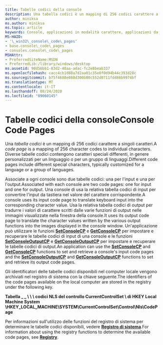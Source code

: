 ```yaml
---
title: Tabelle codici della console
description: Una tabella codici è un mapping di 256 codici carattere a singoli caratteri. Diverse tabelle codici contengono caratteri speciali differenti, in genere personalizzati per un linguaggio o per un gruppo di linguaggi.
author: miniksa
ms.author: miniksa
ms.topic: article
keywords: Console, applicazioni in modalità carattere, applicazioni da riga di comando, applicazioni Terminal, API console
MS-HAID:
- '\_win32\_console\_code\_pages'
- base.console\_code\_pages
- consoles.console\_code\_pages
MSHAttr:
- PreferredSiteName:MSDN
- PreferredLib:/library/windows/desktop
ms.assetid: 98d56bb1-83d2-40aa-adac-fc2e8beab337
ms.openlocfilehash: cacc4cb1d88a7d2aa01c35e0f0d94b44c393d28c
ms.sourcegitcommit: b75f4688e080d300b80c552d0711fdd86b9974bf
ms.translationtype: MT
ms.contentlocale: it-IT
ms.lasthandoff: 08/24/2020
ms.locfileid: "89060145"
---
```

# <a name="console-code-pages"></a><span data-ttu-id="916e8-105">Tabelle codici della console</span><span class="sxs-lookup"><span data-stu-id="916e8-105">Console Code Pages</span></span>


<span data-ttu-id="916e8-106">Una *tabella codici* è un mapping di 256 codici carattere a singoli caratteri.</span><span class="sxs-lookup"><span data-stu-id="916e8-106">A *code page* is a mapping of 256 character codes to individual characters.</span></span> <span data-ttu-id="916e8-107">Diverse tabelle codici contengono caratteri speciali differenti, in genere personalizzati per un linguaggio o per un gruppo di linguaggi.</span><span class="sxs-lookup"><span data-stu-id="916e8-107">Different code pages include different special characters, typically customized for a language or a group of languages.</span></span>

<span data-ttu-id="916e8-108">Associate a ogni console sono due tabelle codici: una per l'input e una per l'output.</span><span class="sxs-lookup"><span data-stu-id="916e8-108">Associated with each console are two code pages: one for input and one for output.</span></span> <span data-ttu-id="916e8-109">Una console di usa la relativa tabella codici di input per convertire l'input da tastiera nel valore del carattere corrispondente.</span><span class="sxs-lookup"><span data-stu-id="916e8-109">A console uses its input code page to translate keyboard input into the corresponding character value.</span></span> <span data-ttu-id="916e8-110">Usa la relativa tabella codici di output per tradurre i valori di carattere scritti dalle varie funzioni di output nelle immagini visualizzate nella finestra della console.</span><span class="sxs-lookup"><span data-stu-id="916e8-110">It uses its output code page to translate the character values written by the various output functions into the images displayed in the console window.</span></span> <span data-ttu-id="916e8-111">Un'applicazione può utilizzare le funzioni [**SetConsoleCP**](setconsolecp.md) e [**GetConsoleCP**](getconsolecp.md) per impostare e recuperare le tabelle codici di input di una console e le funzioni [**SetConsoleOutputCP**](setconsoleoutputcp.md) e [**GetConsoleOutputCP**](getconsoleoutputcp.md) per impostare e recuperare le tabelle codici di output.</span><span class="sxs-lookup"><span data-stu-id="916e8-111">An application can use the [**SetConsoleCP**](setconsolecp.md) and [**GetConsoleCP**](getconsolecp.md) functions to set and retrieve a console's input code pages and the [**SetConsoleOutputCP**](setconsoleoutputcp.md) and [**GetConsoleOutputCP**](getconsoleoutputcp.md) functions to set and retrieve its output code pages.</span></span>

<span data-ttu-id="916e8-112">Gli identificatori delle tabelle codici disponibili nel computer locale vengono archiviati nel registro di sistema con la chiave seguente.</span><span class="sxs-lookup"><span data-stu-id="916e8-112">The identifiers of the code pages available on the local computer are stored in the registry under the following key.</span></span>

<span data-ttu-id="916e8-113">**Tabella \_ \_ \\ \\ \\ codici NLS del controllo CurrentControlSet \\ di HKEY Local Machine System \\**</span><span class="sxs-lookup"><span data-stu-id="916e8-113">**HKEY\_LOCAL\_MACHINE\\SYSTEM\\CurrentControlSet\\Control\\Nls\\CodePage**</span></span>

<span data-ttu-id="916e8-114">Per informazioni sull'utilizzo delle funzioni del registro di sistema per determinare le tabelle codici disponibili, vedere [**Registro di sistema**](https://msdn.microsoft.com/library/windows/desktop/ms724871).</span><span class="sxs-lookup"><span data-stu-id="916e8-114">For information about using the registry functions to determine the available code pages, see [**Registry**](https://msdn.microsoft.com/library/windows/desktop/ms724871).</span></span>

 

 




